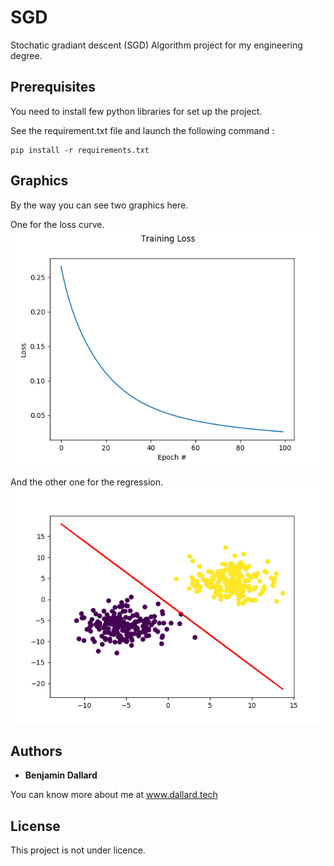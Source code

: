 # SGD

Stochatic gradiant descent (SGD) Algorithm project for my engineering degree. 


## Prerequisites

You need to install few python libraries for set up the project.  

See the requirement.txt file and launch the following command : 

```
pip install -r requirements.txt
```

## Graphics 

By the way you can see two graphics here. 

One for the loss curve.  
![Loss](loss.png)

And the other one for the regression.
![Result](result.png)

## Authors

* **Benjamin Dallard** 

You can know more about me at www.dallard.tech 


## License
This project is not under licence. 


